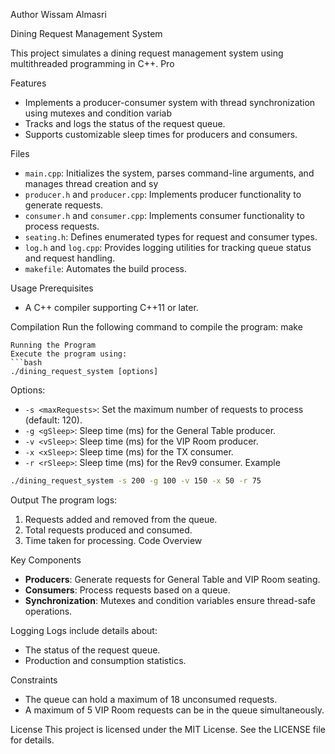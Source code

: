 Author 
Wissam Almasri
  
Dining Request Management System

This project simulates a dining request management system using multithreaded programming in C++. Pro

Features
- Implements a producer-consumer system with thread synchronization using mutexes and condition variab
- Tracks and logs the status of the request queue.
- Supports customizable sleep times for producers and consumers.

Files
- `main.cpp`: Initializes the system, parses command-line arguments, and manages thread creation and sy
- `producer.h` and `producer.cpp`: Implements producer functionality to generate requests.
- `consumer.h` and `consumer.cpp`: Implements consumer functionality to process requests.
- `seating.h`: Defines enumerated types for request and consumer types.
- `log.h` and `log.cpp`: Provides logging utilities for tracking queue status and request handling.
- `makefile`: Automates the build process.

Usage
Prerequisites
- A C++ compiler supporting C++11 or later.

Compilation
Run the following command to compile the program:
make
```
Running the Program
Execute the program using:
```bash
./dining_request_system [options]
```
Options:
- `-s <maxRequests>`: Set the maximum number of requests to process (default: 120).
- `-g <gSleep>`: Sleep time (ms) for the General Table producer.
- `-v <vSleep>`: Sleep time (ms) for the VIP Room producer.
- `-x <xSleep>`: Sleep time (ms) for the TX consumer.
- `-r <rSleep>`: Sleep time (ms) for the Rev9 consumer.
Example
```bash
./dining_request_system -s 200 -g 100 -v 150 -x 50 -r 75
```
Output
The program logs:
1. Requests added and removed from the queue.
2. Total requests produced and consumed.
3. Time taken for processing.
Code Overview

Key Components
- **Producers**: Generate requests for General Table and VIP Room seating.
- **Consumers**: Process requests based on a queue.
- **Synchronization**: Mutexes and condition variables ensure thread-safe operations.

Logging
Logs include details about:
- The status of the request queue.
- Production and consumption statistics.

Constraints
- The queue can hold a maximum of 18 unconsumed requests.
- A maximum of 5 VIP Room requests can be in the queue simultaneously.

License
This project is licensed under the MIT License. See the LICENSE file for details.
